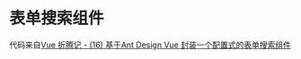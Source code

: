 表单搜索组件
=========

代码来自[Vue 折腾记 - (16) 基于Ant Design Vue 封装一个配置式的表单搜索组件](https://juejin.im/post/5cacb192f265da0362078b6f#heading-2)